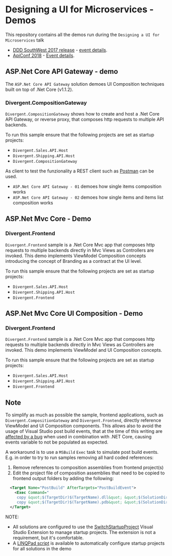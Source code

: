 # Designing a UI for Microservices - Demos

This repository contains all the demos run during the `Designing a UI for Microservices` talk

* [DDD SouthWest 2017 release](https://github.com/mauroservienti/Designing-a-UI-for-Microservices-Demos/releases/tag/DDD-SW-2017) - [event details](http://milestone.topics.it/events/ddd-south-west.html).
* [ApiConf 2018](https://github.com/mauroservienti/designing-a-ui-for-microservices-demos/releases/tag/ApiConf-2018) - [Event details](https://milestone.topics.it/events/api-conf-2018.html).

## ASP.Net Core API Gateway - demo

The `ASP.Net Core API Gateway` solution demoes UI Composition techniques built on top of .Net Core (v1.1.2).

### Divergent.CompositionGateway

`Divergent.CompositionGateway` shows how to create and host a .Net Core API Gateway, or reverse proxy, that composes http requests to multiple API backends.

To run this sample ensure that the following projects are set as startup projects:

* `Divergent.Sales.API.Host`
* `Divergent.Shipping.API.Host`
* `Divergent.CompositionGateway`

As client to test the funzionality a REST client such as [Postman](https://chrome.google.com/webstore/detail/postman/fhbjgbiflinjbdggehcddcbncdddomop?hl=en) can be used.

* `ASP.Net Core API Gateway - 01` demoes how single items composition works
* `ASP.Net Core API Gateway - 02` demoes how single items and items list composition works

## ASP.Net Mvc Core - Demo

### Divergent.Frontend

`Divergent.Frontend` sample is a .Net Core Mvc app that composes http requests to multiple backends directly in Mvc Views as Controllers are invoked. This demo implements ViewModel Composition concepts introducing the concept of Branding as a contract at the UI level.

To run this sample ensure that the following projects are set as startup projects:

* `Divergent.Sales.API.Host`
* `Divergent.Shipping.API.Host`
* `Divergent.Frontend`

## ASP.Net Mvc Core UI Composition - Demo

### Divergent.Frontend

`Divergent.Frontend` sample is a .Net Core Mvc app that composes http requests to multiple backends directly in Mvc Views as Controllers are invoked.  This demo implements ViewModel and UI Composition concepts.

To run this sample ensure that the following projects are set as startup projects:

* `Divergent.Sales.API.Host`
* `Divergent.Shipping.API.Host`
* `Divergent.Frontend`

## Note

To simplify as much as possible the sample, frontend applications, such as `Divergent.CompositionGateway` and `Divergent.Frontend`, directly reference ViewModel and UI Composition components. This allows also to avoid the usage of Visual Studio post build events, that at the time of this writing are [affected by a bug](https://github.com/dotnet/sdk/issues/677) when used in combination with .NET Core, causing events variable to not be populated as expected.

A workaround is to use a `MSBuild` `Exec` task to simulate post build events. E.g. in order to try to run samples removing all hard coded references:

1. Remove references to composition assemblies from frontend project(s)
2. Edit the project file of composition assemblies that need to be copied to frontend output folders by adding the following:

```xml
  <Target Name="PostBuild" AfterTargets="PostBuildEvent">
    <Exec Command="
     copy &quot;$(TargetDir)$(TargetName).dll&quot; &quot;$(SolutionDir)Divergent.CompositionGateway\$(OutDir)$(TargetName).dll&quot; /Y /B
     copy &quot;$(TargetDir)$(TargetName).pdb&quot; &quot;$(SolutionDir)Divergent.CompositionGateway\$(OutDir)$(TargetName).pdb&quot; /Y /B" />
  </Target>
```

NOTE:

* All solutions are configured to use the [SwitchStartupProject](https://marketplace.visualstudio.com/items?itemName=vs-publisher-141975.SwitchStartupProject) Visual Studio Extension to manage startup projects. The extension is not a requirement, but it's comfortable.
* A [LINQPad script](SetStartupProjects.linq) is available to automatically configure startup projects for all solutions in the demo
